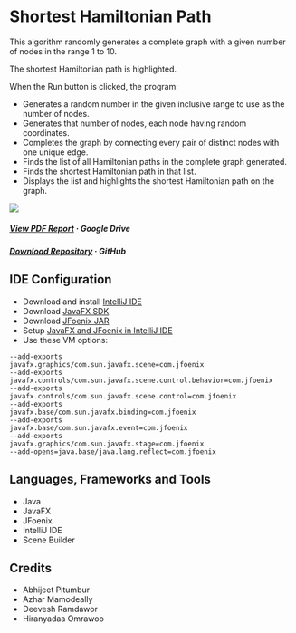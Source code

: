 # Shortest Hamiltonian Path

This algorithm randomly generates a complete graph with a given number of nodes in the range 1 to 10.

The shortest Hamiltonian path is highlighted.

When the Run button is clicked, the program:

- Generates a random number in the given inclusive range to use as the number of nodes.
- Generates that number of nodes, each node having random coordinates.
- Completes the graph by connecting every pair of distinct nodes with one unique edge.
- Finds the list of all Hamiltonian paths in the complete graph generated.
- Finds the shortest Hamiltonian path in that list.
- Displays the list and highlights the shortest Hamiltonian path on the graph.

![](https://github.com/Abhijeet-Pitumbur/hamiltonian/project/demo.gif)

##### [View PDF Report](https://drive.google.com/file/d/1rcyyaeUNcprn2rkH0SdynO8TEimtXJaa/view)  · Google Drive
##### [Download Repository](https://github.com/Abhijeet-Pitumbur/hamiltonian/archive/refs/heads/main.zip)  · GitHub

## IDE Configuration
- Download and install [IntelliJ IDE](https://www.jetbrains.com/idea/download/)
- Download [JavaFX SDK](https://gluonhq.com/products/javafx/)
- Download [JFoenix JAR](https://github.com/sshahine/JFoenix)
- Setup [JavaFX and JFoenix in IntelliJ IDE](https://www.youtube.com/results?search_query=JavaFX+and+JFoenix+in+IntelliJ)
- Use these VM options:
```
--add-exports
javafx.graphics/com.sun.javafx.scene=com.jfoenix
--add-exports
javafx.controls/com.sun.javafx.scene.control.behavior=com.jfoenix
--add-exports
javafx.controls/com.sun.javafx.scene.control=com.jfoenix
--add-exports
javafx.base/com.sun.javafx.binding=com.jfoenix
--add-exports
javafx.base/com.sun.javafx.event=com.jfoenix
--add-exports
javafx.graphics/com.sun.javafx.stage=com.jfoenix
--add-opens=java.base/java.lang.reflect=com.jfoenix
```

## Languages, Frameworks and Tools
- Java
- JavaFX
- JFoenix
- IntelliJ IDE
- Scene Builder

## Credits
- Abhijeet Pitumbur
- Azhar Mamodeally
- Deevesh Ramdawor
- Hiranyadaa Omrawoo
